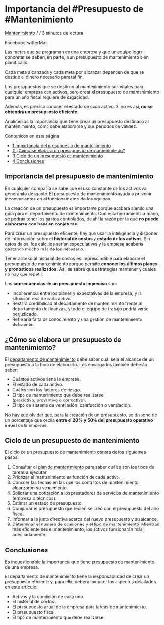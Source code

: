 # Importancia del #Presupuesto de #Mantenimiento

[Mantenimiento](https://blog.comparasoftware.com/gestion-mantenimiento/) / / 3 minutos de lectura

FacebookTwitterMás...

  

Las metas que se programan en una empresa y que un equipo logra concretar se deben, en parte, a un presupuesto de mantenimiento bien planificado.

Cada meta alcanzada y cada meta por alcanzar dependen de que se destine el dinero necesario para tal fin.

Los presupuestos que se destinan al mantenimiento son vitales para cualquier empresa con activos, pero crear el presupuesto de mantenimiento para un año fiscal requiere de sagacidad.

Además, es preciso conocer el estado de cada activo. Si no es así, **no se obtendrá un presupuesto eficiente.**

Analicemos la importancia que tiene crear un presupuesto destinado al mantenimiento, cómo debe elaborarse y sus periodos de validez.

Contenidos en esta página

-   [1 Importancia del presupuesto de mantenimiento](https://blog.comparasoftware.com/presupuesto-de-mantenimiento/#Importancia-del-presupuesto-de-mantenimiento)
-   [2 ¿Cómo se elabora un presupuesto de mantenimiento?](https://blog.comparasoftware.com/presupuesto-de-mantenimiento/#Como-se-elabora-un-presupuesto-de-mantenimiento)
-   [3 Ciclo de un presupuesto de mantenimiento](https://blog.comparasoftware.com/presupuesto-de-mantenimiento/#Ciclo-de-un-presupuesto-de-mantenimiento)
-   [4 Conclusiones](https://blog.comparasoftware.com/presupuesto-de-mantenimiento/#Conclusiones)

## Importancia del presupuesto de mantenimiento

En cualquier compañía se sabe que el uso constante de los activos va generando desgaste. El presupuesto de mantenimiento ayuda a prevenir inconvenientes en el funcionamiento de los equipos.

La creación de un presupuesto es importante porque acabará siendo una guía para el departamento de mantenimiento. Con esta herramienta a mano, se podrán tener los gastos controlados, de ahí la razón por la que **no puede elaborarse con base en conjeturas.**

Para crear un presupuesto eficiente, hay que usar la inteligencia y disponer de información sobre el **historial de costos** y **estado de los activos**. Sin estos datos, los cálculos serían especulativos y la empresa acabaría gastando mucho más de los necesario.

Tener acceso al historial de costos es imprescindible para elaborar el presupuesto de mantenimiento porque permite **conocer los últimos planes y pronósticos realizados.** Así, se sabrá qué estrategias mantener y cuáles no hay que repetir.

Las **consecuencias de un presupuesto impreciso** son:

-   Incoherencia entre los planes y expectativas de la empresa, y la situación real de cada activo.
-   Restará credibilidad al departamento de mantenimiento frente al departamento de finanzas, y todo el equipo de trabajo podría verse perjudicado.
-   Reflejaría falta de conocimiento y una gestión de mantenimiento deficiente.

## ¿Cómo se elabora un presupuesto de mantenimiento?

El [departamento de mantenimiento](https://blog.comparasoftware.com/funciones-del-departamento-de-mantenimiento/) debe saber cuál será el alcance de un presupuesto a la hora de elaborarlo. Los encargados también deberán saber:

-   Cuántos activos tiene la empresa.
-   El estado de cada activo.
-   Cuáles son los factores de riesgo.
-   El tipo de mantenimiento que debe realizarse ([predictivo](https://blog.comparasoftware.com/mantenimiento-predictivo/), [preventivo](https://blog.comparasoftware.com/mantenimiento-preventivo/) o [correctivo](https://blog.comparasoftware.com/mantenimiento-correctivo/)).
-   El tipo de sistema de ventilación: calefacción o ventilación.

No hay que olvidar que, para la creación de un presupuesto, se dispone de un porcentaje que oscila **entre el 20% y 50% del presupuesto operativo anual** de la empresa.

## Ciclo de un presupuesto de mantenimiento

El ciclo de un presupuesto de mantenimiento consta de los siguientes pasos:

1.  Consultar el [plan de mantenimiento](https://blog.comparasoftware.com/plan-de-mantenimiento/) para saber cuáles son los tipos de tareas a ejecutar.
2.  Priorizar el mantenimiento en función de cada activo.
3.  Conocer las fechas en las que los contratos de mantenimiento alcanzaron su vencimiento.
4.  Solicitar una cotización a los prestadores de servicios de mantenimiento (empresa o técnicos).
5.  Estimar un estado de presupuesto.
6.  Comparar el presupuesto que recién se creó con el presupuesto del año fiscal.
7.  Informar a la junta directiva acerca del nuevo presupuesto y su alcance.
8.  Determinar el número de ocasiones y el [tipo de mantenimiento.](https://blog.comparasoftware.com/tipos-de-mantenimiento/) Mientras más eficiente sea el mantenimiento, los activos funcionarán más adecuadamente.  

## Conclusiones

Es incuestionable la importancia que tiene presupuesto de mantenimiento de una empresa.

El departamento de mantenimiento tiene la responsabilidad de crear un presupuesto eficiente y, para ello, deberá conocer los aspectos detallados en este artículo:

-   Activos y la condición de cada uno.
-   El historial de costos .
-   El presupuesto anual de la empresa para tareas de mantenimiento.
-   El presupuesto fiscal.
-   El tipo de mantenimiento que debe realizarse.